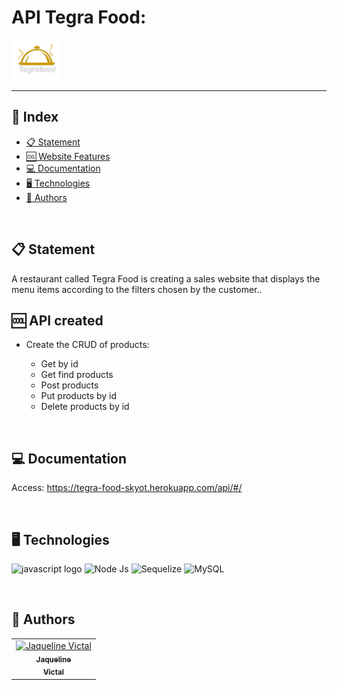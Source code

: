 # API Tegra Food:
<p><img alt="logo" height="64" src="./img/LogoLaranja.png"></p>

<hr>

## 📕 Index
- [📋 Statement](#statement)
- [:cool: Website Features](#website--features)
- [:computer: Documentation](#Documentation)
- [🖥 Technologies](#technologies)
- [📝 Authors](#authors) 

<br>

## 📋 Statement

<p align="left">  A restaurant called Tegra Food is creating a sales website that displays the menu items according to the filters chosen by the customer.. </p>



## :cool: API created
* Create the CRUD of products:

	<ul>
	<li>Get by id</li>
	<li>Get find products</li>
	<li>Post products</li>
	<li>Put products by id</li>
	<li>Delete products by id</li>
	</ul>

<br>

## :computer: Documentation

Access: https://tegra-food-skyot.herokuapp.com/api/#/



<br>


## 🖥 Technologies

<p float="left">

<img src="https://cdn.jsdelivr.net/gh/devicons/devicon/icons/javascript/javascript-original.svg" height="60" width="78" alt="javascript logo"  /> 
<img src="https://img2.gratispng.com/20180425/jrw/kisspng-node-js-javascript-web-application-express-js-comp-5ae0f84e2a4242.1423638015246930701731.jpg" height="60" width="60"alt="Node Js"  />
<img src="https://google.github.io/sqlcommenter/images/sequelize-logo.png" height="60" width="78"alt="Sequelize"  /> 
<img src="https://www.freepnglogos.com/uploads/logo-mysql-png/logo-mysql-mysql-logo-png-images-are-download-crazypng-21.png" height="60" width="78"alt="MySQL"  />

</p>


<br>

## 📝 Authors

<table>
	<tr>
		<td align="center">
			<a href="https://github.com/JaquelineVictal">
				<img
					width="100px"
					height="auto"
					src="https://github.com/JaquelineVictal.png"
					alt="Jaqueline Victal"
				/>
				<br />
				<sub>
					<b>Jaqueline<br>Victal</b>
				</sub>
			</a>
		</td>
</table>
